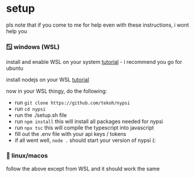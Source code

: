 # setup

pls note that if you come to me for help even with these instructions, i wont help you

### 🪟 windows (WSL)

install and enable WSL on your system [tutorial](https://pureinfotech.com/install-wsl-windows-11/) - i recommend you go for ubuntu

install nodejs on your WSL [tutorial](https://www.digitalocean.com/community/tutorials/how-to-install-node-js-on-ubuntu-20-04)

now in your WSL thingy, do the following:

-   run `git clone https://github.com/tekoh/nypsi`
-   run `cd nypsi`
-   run the ./setup.sh file
-   run `npm install` this will install all packages needed for nypsi
-   run `npx tsc` this will compile the typescript into javascript
-   fill out the .env file with your api keys / tokens
-   if all went well, `node .` should start your version of nypsi (:

### 🐧 linux/macos

follow the above except from WSL and it should work the same

